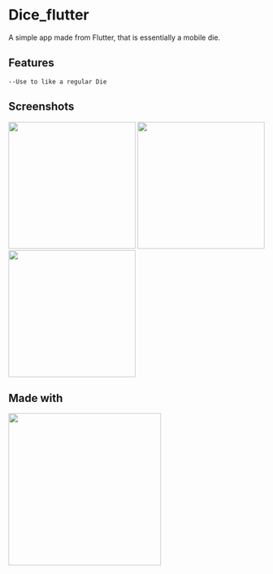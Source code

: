 # Dice_flutter

A simple app made from Flutter, that is essentially a mobile die.

## Features
    --Use to like a regular Die 

## Screenshots

[<img src ="https://imgur.com/kmuQz4w.jpg" width=250>](https://imgur.com/kmuQz4w.jpg)
[<img src ="https://imgur.com/iOZn1aH.jpg" width=250>](https://imgur.com/iOZn1aH.jpg)
[<img src ="https://imgur.com/0xXg3Kz.jpg" width=250>](https://imgur.com/0xXg3Kz.jpg)

## Made with 

[<img src ="https://mobile-di.com/wp-content/uploads/2018/08/flutter-review.jpeg" width=300>](https://mobile-di.com/wp-content/uploads/2018/08/flutter-review.jpeg)